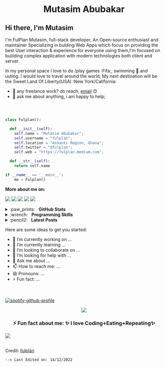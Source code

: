 <h1 align="center">
  <b>Mutasim Abubakar</b>
</h1>

## Hi there, I'm Mutasim

I'm FulPlan Mutasim, full-stack developer, An Open-source enthusiast and maintainer Specializing in bulding Web Apps which focus on providing the best User interaction & experience for everyone using them,I'm focused on buiilding complex application with modern technologies both client and server.

In my personal space I love to do /play games :Fifa:, swimming :goat: and uuting. I would love to travel around the world, My next destination will be the Sweet Land Of Liberty(USA) :New York/California:

- 💼 any freelance work? do reach, [email](mailto:mutasimplan@gmail.com) 😊
- 💬 ask me about anything, i am happy to help;

<br>

```python

class Fulplan():

  def __init__(self):
    self.name = "Mutasim Abubakar";
    self.username = "fulplan";
    self.location = "Ashanti Region, Ghana";
    self.twitter = "@fulplan";
    self.web = "https://fulplan.medium.com";

  def __str__(self):
    return self.name

if __name__ == '__main__':
    me = Fulplan()

```

**More about me on:**

[<img src="https://img.shields.io/badge/linkedin-%230077B5.svg?&style=for-the-badge&logo=linkedin&logoColor=white"/>](https://www.linkedin.com/in/mutasimplan/)
[<img src="https://img.shields.io/badge/sourcerer.io-00e7a9?logo=&logoColor=white&style=for-the-badge"/>](https://sourcerer.io/fulplan)
[<img src="https://img.shields.io/badge/medium-%2312100E.svg?&style=for-the-badge&logo=medium&logoColor=white"/>](https://medium.com/@fulplan)
[<img src="https://img.shields.io/badge/twitter-%231DA1F2.svg?&style=for-the-badge&logo=twitter&logoColor=white"/>](https://twitter.com/fulplan)
[<img src="https://img.shields.io/badge/instagram-%23833AB4.svg?&style=for-the-badge&logo=instagram&logoColor=white"/>](https://www.instagram.com/fulplan/)

<details>
  <summary>:paw_prints:&nbsp;&nbsp;&nbsp;<b>GitHub Stats</b></summary>
  <br/>
  <p align='center'>
    <a href="#"><img src="https://github-readme-stats.vercel.app/api?username=fulplan&show_icons=true&count_private=true&theme=dark" width="355"></a>
    <a href="#"><img src="https://github-readme-stats.vercel.app/api/top-langs/?username=fulplan&layout=compact&theme=dark&hide=jupyter%20notebook" width="350"></a>
   </p>  
</details>

<details>
	<summary>:wrench:&nbsp;&nbsp;&nbsp;<b>Programming Skills</b></summary>
	<br/>
  <img src="https://img.shields.io/badge/git-%23fc6d26.svg?&style=for-the-badge&logo=git&logoColor=white" alt="Git"/>
  <img src="https://img.shields.io/badge/python-%233a75a5.svg?&style=for-the-badge&logo=python&logoColor=white" alt="Python"/>
  <img src="https://img.shields.io/badge/mysql-%2300f.svg?&style=for-the-badge&logo=mysql&logoColor=white" alt="mysql"/>
  <img src="https://img.shields.io/badge/postgres-%23316192.svg?&style=for-the-badge&logo=postgresql&logoColor=white" alt="postgres"/>
  <img src="https://img.shields.io/badge/django%20-%23092E20.svg?&style=for-the-badge&logo=django&logoColor=white" alt="django"/>
  <img src="https://img.shields.io/badge/tensorflow-FF8200?logo=&logoColor=white&style=for-the-badge" alt="tensorflow"/>
  <img src="https://img.shields.io/badge/pandas-130654?logo=&logoColor=white&style=for-the-badge" alt="pandas"/>
</details>

<details>
	<summary>:pencil2:&nbsp;&nbsp;&nbsp;<b>Latest Posts</b></summary>
	<br/>
	<ul>
		<li>
			<a href="https://medium.com/analytics-vidhya/time-series-forecasting-of-exchange-currency-with-tensor-flow-f475927a68b8?sk=834805966e10b0749ce6464e880de49c">Time series forecasting of exchange currency with Tensor Flow</a>
		</li>
		<li>
			<a href="https://medium.com/analytics-vidhya/achieve-bayesian-optimization-for-tuning-hyper-parameters-df1aad6cb49a?sk=3f0e6bb641dcb71695c034393c6fb8f8">Achieve Bayesian optimization for tuning hyper-parameters</a>
		</li>
		<li>
			<a href="https://medium.com/analytics-vidhya/understanding-transfer-learning-as-an-methodology-for-efficiency-in-training-cnns-models-1322d316173a?sk=ac8f319a11939d403866c9c310ddfc41">Understanding Transfer Learning as an methodology for efficiency in training CNN’s models</a>
		</li>
		<li>
			<a href="https://medium.com/analytics-vidhya/understanding-the-imagenet-classification-with-deep-convolutional-neural-networks-e76c7b3a182f?sk=e416cadade43a634df54b6dcd2395b88">Understanding the ImageNet classification with Deep Convolutional Neural Networks</a>
		</li>
    <li>
			<a href="https://www.linkedin.com/pulse/development-full-stack-web-application-commodoro-edward-a-ortiz/?trackingId=QS5wplnprLCFC9AXFdAyyg%3D%3D">Development of the full stack web application “Commodoro”</a>
		</li>
		<li>
			<a href="https://medium.com/@fulplan"><i>More…</i></a>
		</li>
	</ul>
</details>

Here are some ideas to get you started:

- 🔭 I’m currently working on ...
- 🌱 I’m currently learning ...
- 👯 I’m looking to collaborate on ...
- 🤔 I’m looking for help with ...
- 💬 Ask me about ...
- 📫 How to reach me: ...
- 😄 Pronouns: ...
- ⚡ Fun fact: ...

<br>

[![spotify-github-profile](https://spotify-github-profile.vercel.app/api/view?uid=31mvw6nz3hyisx6fp52hi7w3qs3i&cover_image=true&theme=novatorem&bar_color=53b14f&bar_color_cover=false)](https://github.com/kittinan/spotify-github-profile)

<div align="center">
<img src="https://user-images.githubusercontent.com/73097560/115834477-dbab4500-a447-11eb-908a-139a6edaec5c.gif">

### ⚡ Fun fact about me: ✨ I love Coding+Eating+Repeating✨

</div>
<img src="https://user-images.githubusercontent.com/73097560/115834477-dbab4500-a447-11eb-908a-139a6edaec5c.gif">

<br>

<br/>

Credit: [fulplan](https://github.com/fulplan)

    --> Last Edited on: 14/12/2022
